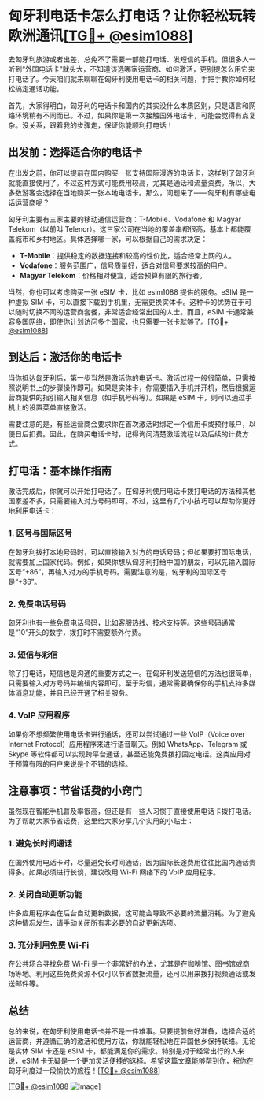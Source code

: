 # 匈牙利电话卡怎么打电话？让你轻松玩转欧洲通讯[[TG💪+ @esim1088](https://t.me/s/esim1088)]

去匈牙利旅游或者出差，总免不了需要一部能打电话、发短信的手机。但很多人一听到“外国电话卡”就头大，不知道该选哪家运营商、如何激活，更别提怎么用它来打电话了。今天咱们就来聊聊在匈牙利使用电话卡的相关问题，手把手教你如何轻松搞定通话功能。

首先，大家得明白，匈牙利的电话卡和国内的其实没什么本质区别，只是语言和网络环境稍有不同而已。不过，如果你是第一次接触国外电话卡，可能会觉得有点复杂。没关系，跟着我的步骤走，保证你能顺利打电话！

## 出发前：选择适合你的电话卡

在出发之前，你可以提前在国内购买一张支持国际漫游的电话卡，这样到了匈牙利就能直接使用了。不过这种方式可能费用较高，尤其是通话和流量资费。所以，大多数游客会选择在当地购买一张本地电话卡。那么，问题来了——匈牙利有哪些电话运营商呢？

匈牙利主要有三家主要的移动通信运营商：T-Mobile、Vodafone 和 Magyar Telekom（以前叫 Telenor）。这三家公司在当地的覆盖率都很高，基本上都能覆盖城市和乡村地区。具体选择哪一家，可以根据自己的需求决定：

- **T-Mobile**：提供稳定的数据连接和较高的性价比，适合经常上网的人。
- **Vodafone**：服务范围广，信号质量好，适合对信号要求较高的用户。
- **Magyar Telekom**：价格相对便宜，适合预算有限的旅行者。

当然，你也可以考虑购买一张 eSIM 卡，比如 esim1088 提供的服务。eSIM 是一种虚拟 SIM 卡，可以直接下载到手机里，无需更换实体卡。这种卡的优势在于可以随时切换不同的运营商套餐，非常适合经常出国的人士。而且，eSIM 卡通常兼容多国网络，即使你计划访问多个国家，也只需要一张卡就够了。[[TG💪+ @esim1088](https://t.me/s/esim1088)]

## 到达后：激活你的电话卡

当你抵达匈牙利后，第一步当然是激活你的电话卡。激活过程一般很简单，只需按照说明书上的步骤操作即可。如果是实体卡，你需要插入手机并开机，然后根据运营商提供的指引输入相关信息（如手机号码等）。如果是 eSIM 卡，则可以通过手机上的设置菜单直接激活。

需要注意的是，有些运营商会要求你在首次激活时绑定一个信用卡或预付账户，以便日后扣费。因此，在购买电话卡时，记得询问清楚激活流程以及后续的计费方式。

## 打电话：基本操作指南

激活完成后，你就可以开始打电话了。在匈牙利使用电话卡拨打电话的方法和其他国家差不多，只需要输入对方号码即可。不过，这里有几个小技巧可以帮助你更好地利用电话卡：

### 1. 区号与国际区号

在匈牙利拨打本地号码时，可以直接输入对方的电话号码；但如果要打国际电话，就需要加上国家代码。例如，如果你想从匈牙利打给中国的朋友，可以先输入国际区号“+86”，再输入对方的手机号码。需要注意的是，匈牙利的国际区号是“+36”。

### 2. 免费电话号码

匈牙利也有一些免费电话号码，比如客服热线、技术支持等。这些号码通常是“10”开头的数字，拨打时不需要额外付费。

### 3. 短信与彩信

除了打电话，短信也是沟通的重要方式之一。在匈牙利发送短信的方法也很简单，只需要输入对方号码并编辑内容即可。至于彩信，通常需要确保你的手机支持多媒体消息功能，并且已经开通了相关服务。

### 4. VoIP 应用程序

如果你不想频繁使用电话卡进行通话，还可以尝试通过一些 VoIP（Voice over Internet Protocol）应用程序来进行语音聊天。例如 WhatsApp、Telegram 或 Skype 等软件都可以实现跨平台通话，甚至还能免费拨打固定电话。这类应用对于预算有限的用户来说是个不错的选择。

## 注意事项：节省话费的小窍门

虽然现在智能手机普及率很高，但还是有一些人习惯于直接使用电话卡拨打电话。为了帮助大家节省话费，这里给大家分享几个实用的小贴士：

### 1. 避免长时间通话

在国外使用电话卡时，尽量避免长时间通话，因为国际长途费用往往比国内通话贵得多。如果必须进行长谈，建议改用 Wi-Fi 网络下的 VoIP 应用程序。

### 2. 关闭自动更新功能

许多应用程序会在后台自动更新数据，这可能会导致不必要的流量消耗。为了避免这种情况发生，请手动关闭所有非必要的自动更新选项。

### 3. 充分利用免费 Wi-Fi

在公共场合寻找免费 Wi-Fi 是一个非常好的办法，尤其是在咖啡馆、图书馆或商场等地。利用这些免费资源不仅可以节省数据流量，还可以用来拨打视频通话或发送邮件等。

## 总结

总的来说，在匈牙利使用电话卡并不是一件难事。只要提前做好准备，选择合适的运营商，并遵循正确的激活和使用方法，你就能轻松地在异国他乡保持联络。无论是实体 SIM 卡还是 eSIM 卡，都能满足你的需求。特别是对于经常出行的人来说，eSIM 卡无疑是一个更加灵活便捷的选择。希望这篇文章能够帮到你，祝你在匈牙利度过一段愉快的旅程！[[TG💪+ @esim1088](https://t.me/s/esim1088)]

[[TG💪+ @esim1088](https://t.me/s/esim1088) ![Image](https://i.postimg.cc/4NQfJmqS/Snipaste-2025-05-13-00-14-12.png)]